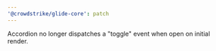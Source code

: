 ```yaml
---
'@crowdstrike/glide-core': patch
---
```


Accordion no longer dispatches a "toggle" event when open on initial render.

